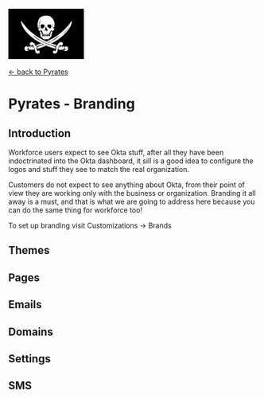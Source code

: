 ![Pyrates](.common/calico-jack-jolly-roger.png?raw=true)

[&larr; back to Pyrates](./README.md)

# Pyrates - Branding

## Introduction

Workforce users expect to see Okta stuff, after all they have
been indoctrinated into the Okta dashboard, it sill is a good idea to
configure the logos and stuff they see to match the real organization.

Customers do not expect to see anything about Okta, from their point of
view they are working only with the business or organization.
Branding it all away is a must, and that is what we are going to address here
because you can do the same thing for workforce too!

To set up branding visit Customizations &rarr; Brands

## Themes

## Pages

## Emails

## Domains

## Settings

## SMS